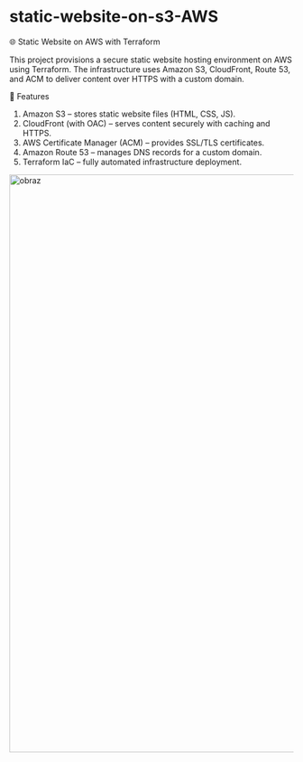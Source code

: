 # static-website-on-s3-AWS
🌐 Static Website on AWS with Terraform

This project provisions a secure static website hosting environment on AWS using Terraform.
The infrastructure uses Amazon S3, CloudFront, Route 53, and ACM to deliver content over HTTPS with a custom domain.

🚀 Features
1. Amazon S3 – stores static website files (HTML, CSS, JS).
2. CloudFront (with OAC) – serves content securely with caching and HTTPS.
3. AWS Certificate Manager (ACM) – provides SSL/TLS certificates.
4. Amazon Route 53 – manages DNS records for a custom domain.
5. Terraform IaC – fully automated infrastructure deployment.


<img width="1536" height="1024" alt="obraz" src="https://github.com/user-attachments/assets/faf4954d-b127-429b-b5ee-550dcbd14da1" />


